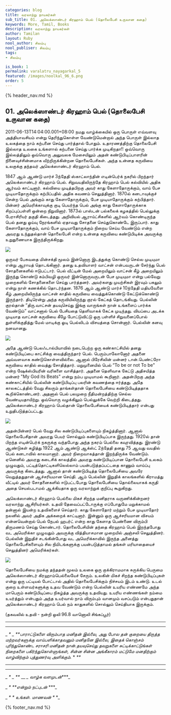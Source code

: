 ```yaml
---
categories: blog
title: வரலாற்று நாயகர்கள்
sub_title: 01. அலெக்ஸாண்டர் கிரஹாம் பெல் (தொலைபேசி உருவான கதை)
keywords: More, Tamil, Books
description: வரலாற்று நாயகர்கள்
author: Tamilan
layout: Ruby
nool_author: சிலம்பு
nool_publiser: சிலம்பு
tags:
- சிலம்பு

is_book: 1
permalink: varalatru_nayagarkal_5
featured: /images/noolkal_96_6.png
order: 5
---
```

{% header_nav.md %}

## 01. அலெக்ஸாண்டர் கிரஹாம் பெல் (தொலைபேசி உருவான கதை)

2011-06-13T14:04:00.001+08:00 நமது வாழ்க்கையில் ஒரு பொருள் எவ்வளவு அத்தியாவசியம் என்று தெரிந்துகொள்ள வேண்டுமென்றால் அந்த பொருள் இல்லாத உலகத்தை நாம் கற்பனை செய்து பார்த்தால் போதும். உதாரணத்திற்கு தொலைபேசி இல்லாத உலகை உங்களால் கற்பனை செய்து பார்க்க முடிகிறதா!! ஒவ்வொரு இல்லத்திலும் ஒவ்வொரு அலுவலக மேசையிலும் அதன் கண்டுபிடிப்பாளரின் நினைவுச்சின்னமாக வீற்றிருக்கின்றன தொலைபேசிகள். அந்த உன்னத கருவியை உலகுக்கு தந்தவர் அலெக்ஸாண்டர் கிரஹாம் பெல்.

1847 ஆம் ஆண்டு மார்ச் 3ந்தேதி ஸ்காட்லாந்தின் எடின்பெர்க் நகரில் பிறந்தார் அலெக்ஸாண்டர் கிரஹாம் பெல். சிறுவயதிலிருந்தே கிரஹாம் பெல் கல்வியில் அதிக ஆர்வம் காட்டினார். கல்வியை முடித்தபிறகு அவர் காது கேளாதோருக்கும், வாய் பேச முடியாதோருக்கும் கற்பிப்பதில் அதிக கவணம் செலுத்தினார். 1870ல் கனடாவுக்குச் சென்ற பெல் அங்கும் காது கேளாதோருக்கும், பேச முடியாதோருக்கும் கற்பித்தார். பின்னர் அமெரிக்காவுக்கு குடி பெயர்ந்த பெல் அங்கு காது கேளாதோருக்காக சிறப்புப்பள்ளி ஒன்றை நிறுவினார். 1873ல் பாஸ்டன் பல்கலைக் கழகத்தில் பெல்லுக்கு பேராசிரியர் தகுதி கிடைத்தது. அறிவியல் ஆராய்ட்சிகளில் ஆர்வம் கொண்டிருந்த பெல் தனது ஓய்வு நேரங்களில் ஏதாவது சோதனை செய்துகொண்டே இருப்பார். காது கேளாதோருக்கும், வாய் பேச முடியாதோருக்கும் நிறைய செய்ய வேண்டும் என்ற அவரது உந்துதல்தான் தொலைபேசி என்ற உன்னத கருவியை கண்டுபிடிக்க அவருக்கு உறுதுணையாக இருந்திருக்கிறது.

![](http://3.bp.blogspot.com/-Ze73eiX2d0I/TfWl8D96p5I/AAAAAAAAAhs/3W5zBlCOtqI/s320/cover-image-11.jpg)

ஒருவர் பேசுவதை மின்சக்தி மூலம் இன்னொரு இடத்துக்கு கொண்டு செல்ல முடியுமா என்று ஆராயத் தொடங்கினார். தனது உதவியாளர் வாட்சன் என்பவருடன் சேர்ந்து பெல் சோதனைகளில் ஈடுபட்டார். பெல் வீட்டின் மேல் அறையிலும் வாட்சன் கீழ் அறையிலும் இருந்து கொண்டு கம்பிவழி ஒருவர் இன்னொருவருடன் பேச முடியுமா என்று பல்வேறு முறைகளில் சோதனைகளை செய்து பார்த்தனர். அவர்களது முயற்சிகள் இரவும் பகலும் என்று நாள் கணக்கில் தொடர்ந்தன. 1876 ஆம் ஆண்டு மார்ச் 10ந்தேதி மதியவேளை கீழ் அறையிலிருந்த வாட்சன் காதில் கருவியை வைத்துக்கொண்டு கேட்டுக்கொண்டு இருந்தார். திடிரென்று அந்த கருவியிலிருந்து குரல் கேட்கத் தொடங்கியது. பெல்லின் குரல்தான் “திரு.வாட்சன் தயவுசெய்து இங்கு வாருங்கள் நான் உங்களைப் பார்க்க வேண்டும்” வாட்சனால் பெல் பேசியதை தெளிவாகக் கேட்க முடிந்தது. வியப்பை அடக்க முடியாத வாட்சன் கருவியை கீழே போட்டுவிட்டு ஒரு பள்ளிச் சிறுவனைப்போல் துள்ளிக்குதித்து மேல் மாடிக்கு ஓடி பெல்லிடம் விசயத்தை சொன்னார். பெல்லின் கனவு நனவானது.

![](http://4.bp.blogspot.com/-bMrVNo-87-g/TfWmHbBXcHI/AAAAAAAAAhw/H9eMyCaYvio/s320/sc0609052g.jpg)

அதே ஆண்டு பெலஃடால்பியாவில் நடைபெற்ற ஒரு கண்காட்சியில் தனது கண்டுபிடிப்பை காட்சிக்கு வைத்திருந்தார் பெல். பெரும்பாலோனோர் அதனை அவ்வளவாக கண்டுகொள்ளவில்லை. ஆனால் பிரேசிலின் மன்னர் டான்.பெண்ட்ரோ கருவியை காதில் வைத்து சோதித்தார். மறுமுனையில் பெல் “To be or not To be" என்ற ஷேக்ஸ்பியரின் வரிகளை வாசித்தார். அதனை தெளிவாக கேட்டு அதிசயித்த மன்னர் "My God its Beats" என்று நம்ப முடியாமல் கூறினார். அதன்பிறகு அந்த கண்காட்சியில் பெல்லின் கண்டுபிடிப்பு பலரின் கவணத்தை ஈர்த்தது. அதே காலகட்டத்தில் வேறு சிலரும் தாங்கள்தான் தொலைபேசியை கண்டுபிடித்ததாக கூறிக்கொண்டனர். அதனால் பெல் பலமுறை நீதிமன்றத்திற்கு செல்ல வேண்டியதாயிற்று. ஒவ்வொரு வழக்கிலும் பெல்லுக்கே வெற்றி கிடைத்தது. அலெக்ஸாண்டர் கிரஹாம் பெல்தான் தொலைபேசியைக் கண்டுபிடித்தார் என்பது உறுதிபடுத்தப்பட்டது.

![](http://1.bp.blogspot.com/-nE9xMFeh9ow/TfWmosZgMEI/AAAAAAAAAh4/Ud0pJZKMreY/s320/sc0609052h.jpg)

அதன்பின்னர் பெல் வேறு சில கண்டுபிடிப்புகளையும் நிகழ்த்தினார். ஆனால் தொலைபேசிதான் அவரது பெயர் சொல்லும் கண்டுபிடிப்பாக இருந்தது. 1920ல் தான் பிறந்த எடின்பெர்க் நகருக்கு வந்தபோது அந்த நகரம் பெல்லை கவுரவித்தது. இரண்டு ஆண்டுகள் கழித்து 1922 ஆம் ஆண்டு ஆக்ஸ்ட் 2ந்தேதி தனது 75 ஆவது வயதில் பெல் கனடாவில் காலமானார். அவர் நிறைவாகத்தான் இறந்திருக்க வேண்டும். ஏனெனில் அவரது கடைசிக் காலத்தில் அவரது கண்டுபிடிப்பான தொலைபேசி உலகம் முழுவதும், பட்டித்தொட்டிகளிலெல்லாம் பயன்படுத்தப்பட்டதை காணும் வாய்ப்பு அவருக்கு கிடைத்தது. ஆனால் தான் கண்டுபிடித்த தொலைபேசியை அவரே வெறுத்ததுதான் ஆச்சரியமான செய்தி. ஆம் பெல்லின் இறுதிக் காலங்களில் கிராமத்து வீட்டில் அவர் சோதனைகளில் ஈடுபட்டபோது தொலைபேசியை தொல்லையாகக் கருதி அதை செயல்படாமல் ஆக்கியதாக ஒரு வரலாற்றுக் குறிப்பு கூறுகிறது.

அலெக்ஸாண்டர் கிரஹாம் பெல்லை மிகச் சிறந்த மனிதராக வருணிக்கின்றனர் வரலாற்று ஆசிரியர்கள். உதவி தேவைப்பட்டோருக்கு எப்போதுமே மறுக்காமல் தன்னால் இயன்ற உதவிகளைச் செய்தார். காது கேளாதோர் மற்றும் பேச முடியாதோர் நலனில் அவர் அதிக அக்கறைக் காட்டினார். இன்னும் ஒரு ஆச்சரியமான விசயம் என்னவென்றால் பெல் நேபல் ஹபர்ட் என்ற காது கேளாத பெண்ணை விரும்பி திருமணம் செய்து கொண்டார். தொலைபேசியின் தந்தை கிரஹாம் பெல் இறந்தபோது வட அமெரிக்கா முழுவதும் அவருக்கு வித்தியாசமான முறையில் அஞ்சலி செலுத்தினர். பெல்லின் இறுதிச் சடங்கின்போது வட அமெரிக்காவில் இருந்த அனைத்து தொலைபேசிகளையும் சில நிமிடங்களுக்கு பயன்படுத்தாமல் தங்கள் மரியாதையைச் செலுத்தினர் அமெரிக்கர்கள்.

![](http://1.bp.blogspot.com/-QDfqLimb35c/TfWmYuH56fI/AAAAAAAAAh0/I_UHRo6uTX0/s320/sc0609052k.jpg)

தொலைபேசியை நமக்கு தந்ததன் மூலம் உலகை ஒரு குக்கிராமமாக சுருக்கிய பெருமை அலெக்ஸாண்டர் கிரஹாம்பெல்லையேச் சேரும். உலகின் மிகச் சிறந்த கண்டுபிடிப்புகள் என்று ஒரு பட்டியல் போட்டால் அதில் தொலைபேசிக்கும் நிச்சயம் இடம் உண்டு. உடல் குறை உள்ளவர்களுக்கு உதவ வேண்டும் என்ற பெல்லின் உயரிய எண்ணமே அந்த மாபெரும் கண்டுபிடிப்பை நிகழ்த்த அவருக்கு உதவியது. உயரிய எண்ணங்கள் நம்மை உயர்த்தும் என்பதும் அந்த உயர்வால் நாம் விரும்பும் வானமும் வசப்படும் என்பதுதான் அலெக்ஸாண்டர் கிரஹாம் பெல் நம் காதுகளில் சொல்லும் செய்தியாக இருக்கும்.

(தகவலில் உதவி - நன்றி ஒலி 96.8 வானொலி சிங்கப்பூர்)

* * *

* * *

_ _* _ **பாராட்டுகளை விரும்பாத மனிதன் இல்லை, அது போல தன் குறையை திருத்த மற்றவர்களுக்கு வாய்பளிக்காதவனும் மனிதனே இல்லை, இதைக் கொஞ்சம் புரிந்துகொண்ட சராசரி மனிதன் நான்.தயவுசெய்து தவறுகளை சுட்டிக்காட்டுங்கள் நிறைகளை பகிர்ந்துகொள்ளுங்கள், சின்ன சின்ன அங்கீகாரம் மட்டுமே மனதிற்கும் வாழ்விற்கும் புத்துணர்வு அளிக்கும்._ * _**_

* * *

* * *

_ _* _ **_ __ *_ வாழ்க வளமுடன்****_

_ _* **என்றும் நட்புடன்_ ***_

_ _* *_ _உங்கள். மாணவன்_ _*_ *_

{% footer_nav.md %}